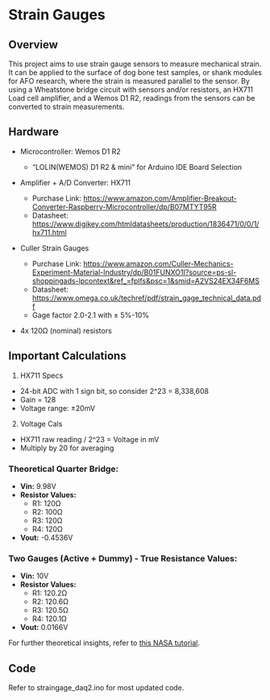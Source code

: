 # Strain Gauges

## Overview
This project aims to use strain gauge sensors to measure mechanical strain. It can be applied to the surface of dog bone test samples, or shank modules for AFO research, where the strain is measured parallel to the sensor. By using a Wheatstone bridge circuit with sensors and/or resistors, an HX711 Load cell amplifier, and a Wemos D1 R2, readings from the sensors can be converted to strain measurements. 

## Hardware
- Microcontroller: Wemos D1 R2
  - “LOLIN(WEMOS) D1 R2 & mini” for Arduino IDE Board Selection

- Amplifier + A/D Converter: HX711
  - Purchase Link: https://www.amazon.com/Amplifier-Breakout-Converter-Raspberry-Microcontroller/dp/B07MTYT95R 
  - Datasheet: https://www.digikey.com/htmldatasheets/production/1836471/0/0/1/hx711.html

- Culler Strain Gauges
  - Purchase Link: https://www.amazon.com/Culler-Mechanics-Experiment-Material-Industry/dp/B01FUNXO1I?source=ps-sl-shoppingads-lpcontext&ref_=fplfs&psc=1&smid=A2VS24EX34F6MS
  - Datasheet: https://www.omega.co.uk/techref/pdf/strain_gage_technical_data.pdf
  - Gage factor 2.0-2.1 with ± 5%-10%

- 4x 120Ω (nominal) resistors

## Important Calculations
1. HX711 Specs
  - 24-bit ADC with 1 sign bit, so consider 2^23 = 8,338,608
  - Gain = 128
  - Voltage range: ±20mV
2. Voltage Cals
  - HX711 raw reading / 2^23 = Voltage in mV
  - Multiply by 20 for averaging

### Theoretical Quarter Bridge:
- **Vin:** 9.98V
- **Resistor Values:**
  - R1: 120Ω
  - R2: 100Ω
  - R3: 120Ω
  - R4: 120Ω
- **Vout:** -0.4536V
 
### Two Gauges (Active + Dummy) - True Resistance Values:
- **Vin:** 10V
- **Resistor Values:**
  - R1: 120.2Ω
  - R2: 120.6Ω
  - R3: 120.5Ω
  - R4: 120.1Ω
- **Vout:** 0.0166V

For further theoretical insights, refer to [this NASA tutorial](https://www.grc.nasa.gov/www/k-12/airplane/tunwheat.html).

## Code

Refer to straingage_daq2.ino for most updated code.



